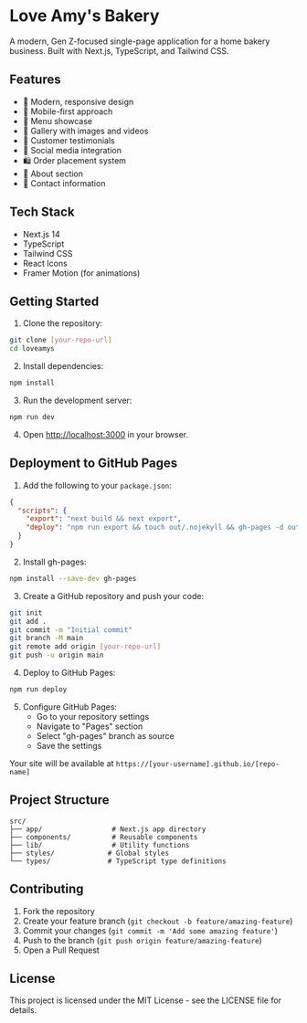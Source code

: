 # Love Amy's Bakery

A modern, Gen Z-focused single-page application for a home bakery business. Built with Next.js, TypeScript, and Tailwind CSS.

## Features

- 🎨 Modern, responsive design
- 📱 Mobile-first approach
- 🍪 Menu showcase
- 📸 Gallery with images and videos
- 💬 Customer testimonials
- 📱 Social media integration
- 🛍️ Order placement system
- 📝 About section
- 🔗 Contact information

## Tech Stack

- Next.js 14
- TypeScript
- Tailwind CSS
- React Icons
- Framer Motion (for animations)

## Getting Started

1. Clone the repository:
```bash
git clone [your-repo-url]
cd loveamys
```

2. Install dependencies:
```bash
npm install
```

3. Run the development server:
```bash
npm run dev
```

4. Open [http://localhost:3000](http://localhost:3000) in your browser.

## Deployment to GitHub Pages

1. Add the following to your `package.json`:
```json
{
  "scripts": {
    "export": "next build && next export",
    "deploy": "npm run export && touch out/.nojekyll && gh-pages -d out -t true"
  }
}
```

2. Install gh-pages:
```bash
npm install --save-dev gh-pages
```

3. Create a GitHub repository and push your code:
```bash
git init
git add .
git commit -m "Initial commit"
git branch -M main
git remote add origin [your-repo-url]
git push -u origin main
```

4. Deploy to GitHub Pages:
```bash
npm run deploy
```

5. Configure GitHub Pages:
   - Go to your repository settings
   - Navigate to "Pages" section
   - Select "gh-pages" branch as source
   - Save the settings

Your site will be available at `https://[your-username].github.io/[repo-name]`

## Project Structure

```
src/
├── app/                 # Next.js app directory
├── components/          # Reusable components
├── lib/                 # Utility functions
├── styles/             # Global styles
└── types/              # TypeScript type definitions
```

## Contributing

1. Fork the repository
2. Create your feature branch (`git checkout -b feature/amazing-feature`)
3. Commit your changes (`git commit -m 'Add some amazing feature'`)
4. Push to the branch (`git push origin feature/amazing-feature`)
5. Open a Pull Request

## License

This project is licensed under the MIT License - see the LICENSE file for details.
